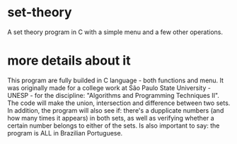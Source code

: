 # set-theory
A set theory program in C with a simple menu and a few other operations.

# more details about it
This program are fully builded in C language - both functions and menu. It was originally made for a college work at São Paulo State University - UNESP -  for the discipline: "Algorithms and Programming Techniques II". The code will make the union, intersection and difference between two sets. In addition, the program will also see if: there's a dupplicate numbers (and how many times it appears) in both sets, as well as verifying whether a certain number belongs to either of the sets. 
Is also important to say: the program is ALL in Brazilian Portuguese.